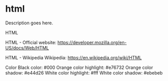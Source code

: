 # html
Description goes here.

HTML

HTML - Official website:
https://developer.mozilla.org/en-US/docs/Web/HTML

HTML - Wikipedia
Wikipedia: https://en.wikipedia.org/wiki/HTML

Color
Black color: #000
Orange color highlight: #e76732
Orange color shadow: #e44d26
White color highlight: #fff
White color shadow: #ebebeb
